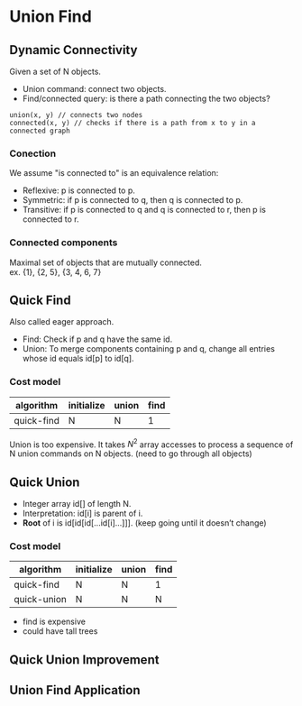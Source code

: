 # Union Find
## Dynamic Connectivity
Given a set of N objects.
- Union command: connect two objects.
- Find/connected query: is there a path connecting the two objects?
```
union(x, y) // connects two nodes
connected(x, y) // checks if there is a path from x to y in a connected graph
```
### Conection
We assume "is connected to" is an equivalence relation:
- Reflexive: p is connected to p.
- Symmetric: if p is connected to q, then q is connected to p.
- Transitive: if p is connected to q and q is connected to r,
then p is connected to r.
### Connected components
Maximal set of objects that are mutually connected.  
ex. {1}, {2, 5}, {3, 4, 6, 7}

## Quick Find
Also called eager approach.
- Find: Check if p and q have the same id.
- Union: To merge components containing p and q, change all entries whose id equals id[p] to id[q].

### Cost model
|  algorithm   | initialize  | union  | find  |
|  ----  | ----  | ----  | ----  |
| quick-find | N | N |1 |

Union is too expensive. It takes $N^2$ array accesses to process a sequence of N union commands on N objects.
(need to go through all objects)
## Quick Union
- Integer array id[] of length N.
- Interpretation: id[i] is parent of i.
- **Root** of i is id[id[id[...id[i]...]]]. (keep going until it doesn’t change)
### Cost model
|  algorithm   | initialize  | union  | find  |
|  ----  | ----  | ----  | ----  |
| quick-find | N | N | 1 |
| quick-union | N | N | N |

- find is expensive
- could have tall trees
## Quick Union Improvement
## Union Find Application 


